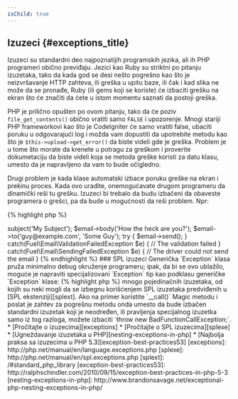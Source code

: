 ```yaml
---
isChild: true
---
```


## Izuzeci {#exceptions_title}

Izuzeci su standardni deo najpoznatijih programskih jezika, ali ih PHP programeri obično previđaju. Jezici kao Ruby su striktni po pitanju izuzetaka, tako da kada god se desi nešto pogrešno kao što je neizvršavanje HTTP zahteva, ili greška u upitu baze, ili čak i kad slika ne može da se pronađe, Ruby (ili gems koji se koriste) će izbaciti grešku na ekran što će značiti da ćete u istom momentu saznati da postoji greška. 

PHP je prilično opušten po ovom pitanju, tako da će poziv `file_get_contents()` obično vratiti samo `FALSE` i upozorenje. Mnogi stariji PHP frameworkovi kao što je CodeIgniter će samo vratiti false, ubaciti poruku u odgovarajući log i možda vam dopustiti da upotrebite metodu kao što je `$this->upload->get_error()` da biste videli gde je greška. Problem je u tome što morate da krenete u potragu za greškom i proverite dokumetaciju da biste videli koja se metoda greške koristi za datu klasu, umesto da je napravljeno da vam to bude očigledno.

Drugi problem je kada klase automatski izbace poruku greške na ekran i prekinu proces. Kada ovo uradite, onemogućavate drugom programeru da dinamički reši tu grešku. Izuzeci bi trebalo da budu izbačeni da obaveste programera o grešci, pa da bude u mogućnosti da reši problem. Npr:

{% highlight php %}
<?php
$email = new Fuel\Email;
$email->subject('My Subject');
$email->body('How the heck are you?');
$email->to('guy@example.com', 'Some Guy');

try
{
    $email->send();
}
catch(Fuel\Email\ValidationFailedException $e)
{
    // The validation failed
}
catch(Fuel\Email\SendingFailedException $e)
{
    // The driver could not send the email
}
{% endhighlight %}

### SPL izuzeci

Generička `Exception` klasa pruža minimalno debug okruženje programeru; ipak, da bi se ovo ublažilo, moguće je napraviti specijalizovani `Exception` tip kao podklasu generičke `Exception` klase:

{% highlight php %}
<?php
class ValidationException extends Exception {}
{% endhighlight %}

To znači da možete dodati više catch blokova i rešavati različite izuzetke pojedinačno. Ovo može dovesti do stvaranja <em>mnogo</em> pojedinačnih izuzetaka, od kojih su neki mogli da se izbegnu korišćenjem SPL izuzetaka predviđenih u [SPL ekstenziji][splext].

Ako na primer koristite `__call()` Magic metodu i poslat je zahtev za pogrešnu metodu onda umesto da bude izbačen standardni izuzetak koji je neodređen, ili pravljenja specijalnog izuzetka samo iz tog razloga, možete izbaciti `throw new BadFunctionCallException;`.

* [Pročitajte o izuzecima][exceptions]
* [Pročitajte o SPL izuzecima][splexe]
* [Ugneždavanje izuzetaka u PHP][nesting-exceptions-in-php]
* [Najbolja praksa sa izuzecima u PHP 5.3][exception-best-practices53]

[exceptions]: http://php.net/manual/en/language.exceptions.php
[splexe]: http://php.net/manual/en/spl.exceptions.php
[splext]: /#standard_php_library
[exception-best-practices53]: http://ralphschindler.com/2010/09/15/exception-best-practices-in-php-5-3
[nesting-exceptions-in-php]: http://www.brandonsavage.net/exceptional-php-nesting-exceptions-in-php/
